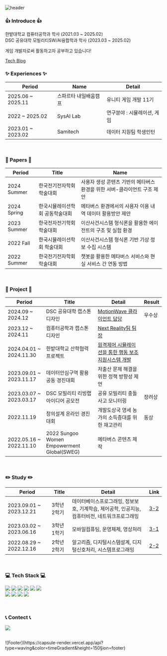 ![header](https://capsule-render.vercel.app/api?type=waving&&color=timeGradient&height=200&section=header&text=😎%20Hi!%20I'm%20Hyerim%20😎&fontAlignY=40)

### 👍 Introduce 👍
한밭대학교 컴퓨터공학과 학사 (2021.03 ~ 2025.02)  
DSC 공유대학 모빌리티SW/AI융합학과 학사 (2023.03 ~ 2025.02)  
  
게임 개발자로써 활동하고자 공부하고 있습니다!

<a href="https://lhr4426.pages.dev">Tech Blog</a>

### ✨ Experiences ✨  
|Period|Name|Detail|
|---|---|---|
|2025.06 ~ 2025.11|스파르타 내일배움캠프|유니티 게임 개발 11기|
|2022 ~ 2025.02|SysAI Lab|연구분야 : 시뮬레이션, 게임|
|2023.01 ~ 2023.02|Samitech|데이터 지원팀 학생인턴|
<br>

### 📕 Papers 📕 
|Period|Title|Name|
|---|---|---|
|2024 Summer|한국전기전자학회 학술대회|사용자 생성 콘텐츠 기반의 메타버스 환경을 위한 서버-클라이언트 구조 제안|
|2024 Spring|한국시뮬레이션학회 공동학술대회|메타버스 환경에서의 사용자 이용 내역 데이터 활용방안 제안|
|2023 Summer|한국전자전기학회 학술대회|이산사건시스템 형식론을 활용한 에이전트의 구조 및 실험 환경|
|2022 Fall|한국시뮬레이션학회 학술대회|이산사건시스템 형식론 기반 기상 정보 수집 시스템|
|2022 Summer|한국전기전자학회 학술대회|챗봇을 활용한 메타버스 서비스와 현실 서비스 간 연동 방법|


<br>

### 👬 Project 👬
|Period|Title|Detail|Result|
|---|---|---|---|
|2024.09 ~ 2024.12|DSC 공유대학 캡스톤디자인|[MotionWave 클라이언트 담당](https://github.com/MotionWave-Capstone/MotionWave)|우수상|
|2023.12 ~ 2024.11|컴퓨터공학과 캡스톤디자인|[Next Reality팀 팀장](https://github.com/HBNU-SWUNIV/come-capstone24-nextreality)||
|2024.04.01 ~ 2024.11.30|한밭대학교 산학협력프로젝트|[원격제어 시뮬레이션을 통한 행동 보조 지원시스템 개발](https://github.com/lhr4426/RoutingSim)||
|2023.09.01 ~ 2023.11.17|데이터안심구역 활용 공동 경진대회|저출산 문제 해결을 위한 정책 방향성 제언||
|2023.03.07 ~ 2023.03.17|DSC 모빌리티 리빙랩 아이디어 공모전|공유 모빌리티 충돌사고 모니터링|장려상|
|2022.11.19|창의설계 온라인 경진대회|개발도상국 영세 농가의 소득증대를 위한 재고관리|동상|
|2022.05.16 ~ 2022.11.10|2022 Sungoo Women Empowerment Global(SWEG)|메타버스 콘텐츠 제작||
<br>

### ✏️ Study ✏️
|Period|Title|Detail|Link|
|---|---|---|---|
|2023.09.01 ~ 2023.12.21|3학년 2학기|데이터베이스프로그래밍, 정보보호, 기계학습, 제어공학, 인공지능, 컴퓨터비전, 네트워크프로그래밍|<a href="https://github.com/lhr4426/3-2">3-2</a>|
|2023.03.02 ~ 2023.06.16|3학년 1학기|모바일컴퓨팅, 운영체제, 영상처리|<a href="https://github.com/lhr4426/3-1">3-1</a>|
|2022.08.29 ~ 2022.12.16|2학년 2학기|알고리즘, 디지털시스템설계, 디지털신호처리, 시스템프로그래밍|<a href="https://github.com/lhr4426/2-2">2-2</a>|

<br>

### 💻 Tech Stack 💻
<p> 
  <img src="https://img.shields.io/badge/Python-3776AB?style=flat-square&logo=Python&logoColor=white"/>
  <img src="https://img.shields.io/badge/C-A8B9CC?style=flat-square&logo=C&logoColor=white"/>
  <img src="https://img.shields.io/badge/C++-00599C?style=flat-square&logo=C%2B%2B&logoColor=white"/>
  <img src="https://img.shields.io/badge/Csharp-512BD4?style=flat-square&logo=Csharp&logoColor=white"/>
  <img src="https://img.shields.io/badge/Unity-000000?style=flat-square&logo=Unity&logoColor=white"/>
  <img src="https://img.shields.io/badge/Unreal-000000?style=flat-square&logo=Unreal&logoColor=white"/>
  <br>
  <img src="https://img.shields.io/badge/Java-C70D2C?style=flat-square&logo=Java&logoColor=white"/>
  <img src ="https://img.shields.io/badge/HTML5-E34F26.svg?&style=flat-square&logo=HTML5&logoColor=white"/>
  <img src ="https://img.shields.io/badge/CSS3-1572B6.svg?&style=flat-square&logo=CSS3&logoColor=white"/>
  <img src ="https://img.shields.io/badge/Spring-6DB33F.svg?&style=flat-square&logo=Spring&logoColor=white"/>
</p>
<br>

### 📞 Contect 📞
<p> 
  <a href="mailto:hyerimlee4426@gmail.com"><img src="https://img.shields.io/badge/Gmail-d14836?style=flat-square&logo=Gmail&logoColor=white&link=hyerimlee4426@gmail.com"/></a>
</p>
<br>
![Footer](https://capsule-render.vercel.app/api?type=waving&color=timeGradient&height=150&section=footer)

